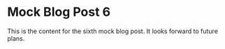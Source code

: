 # Mock Blog Post 6

This is the content for the sixth mock blog post. It looks forward to future plans.